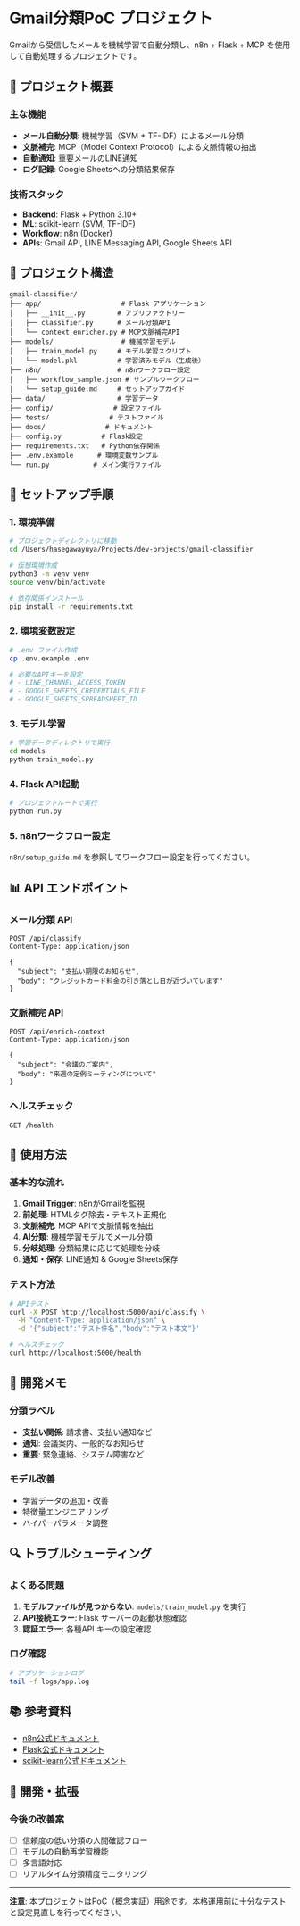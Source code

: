 # Gmail分類PoC プロジェクト

Gmailから受信したメールを機械学習で自動分類し、n8n + Flask + MCP を使用して自動処理するプロジェクトです。

## 🎯 プロジェクト概要

### 主な機能
- **メール自動分類**: 機械学習（SVM + TF-IDF）によるメール分類
- **文脈補完**: MCP（Model Context Protocol）による文脈情報の抽出
- **自動通知**: 重要メールのLINE通知
- **ログ記録**: Google Sheetsへの分類結果保存

### 技術スタック
- **Backend**: Flask + Python 3.10+
- **ML**: scikit-learn (SVM, TF-IDF)
- **Workflow**: n8n (Docker)
- **APIs**: Gmail API, LINE Messaging API, Google Sheets API

## 📁 プロジェクト構造

```
gmail-classifier/
├── app/                    # Flask アプリケーション
│   ├── __init__.py        # アプリファクトリー
│   ├── classifier.py      # メール分類API
│   └── context_enricher.py # MCP文脈補完API
├── models/                 # 機械学習モデル
│   ├── train_model.py     # モデル学習スクリプト
│   └── model.pkl          # 学習済みモデル（生成後）
├── n8n/                   # n8nワークフロー設定
│   ├── workflow_sample.json # サンプルワークフロー
│   └── setup_guide.md     # セットアップガイド
├── data/                  # 学習データ
├── config/               # 設定ファイル
├── tests/               # テストファイル
├── docs/               # ドキュメント
├── config.py          # Flask設定
├── requirements.txt   # Python依存関係
├── .env.example      # 環境変数サンプル
└── run.py           # メイン実行ファイル
```

## 🚀 セットアップ手順

### 1. 環境準備
```bash
# プロジェクトディレクトリに移動
cd /Users/hasegawayuya/Projects/dev-projects/gmail-classifier

# 仮想環境作成
python3 -m venv venv
source venv/bin/activate

# 依存関係インストール
pip install -r requirements.txt
```

### 2. 環境変数設定
```bash
# .env ファイル作成
cp .env.example .env

# 必要なAPIキーを設定
# - LINE_CHANNEL_ACCESS_TOKEN
# - GOOGLE_SHEETS_CREDENTIALS_FILE
# - GOOGLE_SHEETS_SPREADSHEET_ID
```

### 3. モデル学習
```bash
# 学習データディレクトリで実行
cd models
python train_model.py
```

### 4. Flask API起動
```bash
# プロジェクトルートで実行
python run.py
```

### 5. n8nワークフロー設定
`n8n/setup_guide.md` を参照してワークフロー設定を行ってください。

## 📊 API エンドポイント

### メール分類 API
```
POST /api/classify
Content-Type: application/json

{
  "subject": "支払い期限のお知らせ",
  "body": "クレジットカード料金の引き落とし日が近づいています"
}
```

### 文脈補完 API
```
POST /api/enrich-context
Content-Type: application/json

{
  "subject": "会議のご案内",
  "body": "来週の定例ミーティングについて"
}
```

### ヘルスチェック
```
GET /health
```

## 🔧 使用方法

### 基本的な流れ
1. **Gmail Trigger**: n8nがGmailを監視
2. **前処理**: HTMLタグ除去・テキスト正規化
3. **文脈補完**: MCP APIで文脈情報を抽出
4. **AI分類**: 機械学習モデルでメール分類
5. **分岐処理**: 分類結果に応じて処理を分岐
6. **通知・保存**: LINE通知 & Google Sheets保存

### テスト方法
```bash
# APIテスト
curl -X POST http://localhost:5000/api/classify \
  -H "Content-Type: application/json" \
  -d '{"subject":"テスト件名","body":"テスト本文"}'

# ヘルスチェック
curl http://localhost:5000/health
```

## 📝 開発メモ

### 分類ラベル
- **支払い関係**: 請求書、支払い通知など
- **通知**: 会議案内、一般的なお知らせ
- **重要**: 緊急連絡、システム障害など

### モデル改善
- 学習データの追加・改善
- 特徴量エンジニアリング
- ハイパーパラメータ調整

## 🔍 トラブルシューティング

### よくある問題
1. **モデルファイルが見つからない**: `models/train_model.py` を実行
2. **API接続エラー**: Flask サーバーの起動状態確認
3. **認証エラー**: 各種API キーの設定確認

### ログ確認
```bash
# アプリケーションログ
tail -f logs/app.log
```

## 📚 参考資料

- [n8n公式ドキュメント](https://docs.n8n.io/)
- [Flask公式ドキュメント](https://flask.palletsprojects.com/)
- [scikit-learn公式ドキュメント](https://scikit-learn.org/)

## 🤝 開発・拡張

### 今後の改善案
- [ ] 信頼度の低い分類の人間確認フロー
- [ ] モデルの自動再学習機能
- [ ] 多言語対応
- [ ] リアルタイム分類精度モニタリング

---

**注意**: 本プロジェクトはPoC（概念実証）用途です。本格運用前に十分なテストと設定見直しを行ってください。
